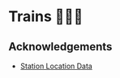 # Trains 🚆🚆🚆

## Acknowledgements

- [Station Location Data](https://github.com/ellcom/UK-Train-Station-Locations)
